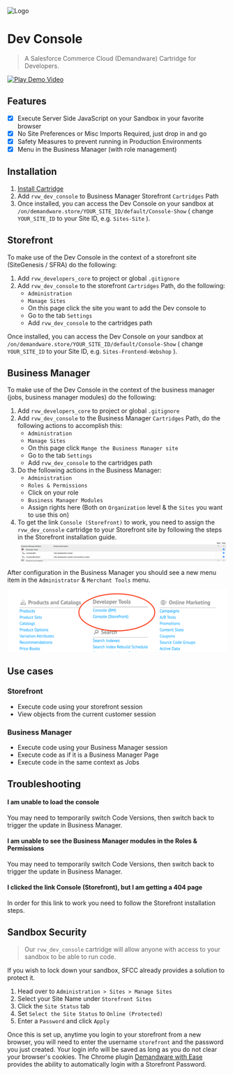 ![Logo](https://red-van-workshop.s3.us-east-1.amazonaws.com/logo.png "Logo")

Dev Console
===

> A Salesforce Commerce Cloud (Demandware) Cartridge for Developers.

[![Play Demo Video](https://red-van-workshop.s3.us-east-1.amazonaws.com/dc-video-still.png)](https://vimeo.com/476962367/5c830f9227 "Play Demo Video")

## Features

- [X] Execute Server Side JavaScript on your Sandbox in your favorite browser
- [X] No Site Preferences or Misc Imports Required, just drop in and go
- [X] Safety Measures to prevent running in Production Environments
- [X] Menu in the Business Manager (with role management)

Installation
---

1. [Install Cartridge](../../README.md#installation)
2. Add `rvw_dev_console` to Business Manager Storefront `Cartridges` Path
3. Once installed, you can access the Dev Console on your sandbox at `/on/demandware.store/YOUR_SITE_ID/default/Console-Show` ( change `YOUR_SITE_ID` to your Site ID, e.g. `Sites-Site` ).

Storefront
---

To make use of the Dev Console in the context of a storefront site (SiteGenesis / SFRA) do the following:

1. Add `rvw_developers_core` to project or global `.gitignore`
2. Add `rvw_dev_console` to the storefront `Cartridges` Path, do the following:
    * `Administration`
    * `Manage Sites`
    *  On this page click the site you want to add the Dev console to
    *  Go to the tab `Settings`
    *  Add `rvw_dev_console` to the cartridges path

Once installed, you can access the Dev Console on your sandbox at `/on/demandware.store/YOUR_SITE_ID/default/Console-Show` ( change `YOUR_SITE_ID` to your Site ID, e.g. `Sites-Frontend-Webshop` ).

Business Manager
---

To make use of the Dev Console in the context of the business manager (jobs, business manager modules) do the following:

1. Add `rvw_developers_core` to project or global `.gitignore`
2. Add `rvw_dev_console` to the Business Manager `Cartridges` Path, do the following actions to accomplish this:
    * `Administration`
    * `Manage Sites`
    *  On this page click `Mange the Business Manager site`
    *  Go to the tab `Settings`
    *  Add `rvw_dev_console` to the cartridges path
3. Do the following actions in the Business Manager:
    * `Administration`
    * `Roles & Permissions`
    *  Click on your role
    * `Business Manager Modules`
    *  Assign rights here (Both on `Organization` level & the `Sites` you want to use this on)
4. To get the link `Console (Storefront)` to work, you need to assign the `rvw_dev_console` cartridge to your Storefront site by following the steps in the Storefront installation guide.
![business-manager-modules.png](documentation/business-manager-modules.png)

After configuration in the Business Manager you should see a new menu item in the `Administrator` & `Merchant Tools` menu.

![merchant-tools-menu.png](documentation/merchant-tools-menu.png)

Use cases
---
### Storefront

* Execute code using your storefront session
* View objects from the current customer session

### Business Manager

* Execute code using your Business Manager session
* Execute code as if it is a Business Manager Page
* Execute code in the same context as Jobs

Troubleshooting
---
#### I am unable to load the console

You may need to temporarily switch Code Versions, then switch back to trigger the update in Business Manager.

#### I am unable to see the Business Manager modules in the Roles & Permissions

You may need to temporarily switch Code Versions, then switch back to trigger the update in Business Manager.

#### I clicked the link Console (Storefront), but I am getting a 404 page

In order for this link to work you need to follow the Storefront installation steps.

Sandbox Security
---

> Our `rvw_dev_console` cartridge will allow anyone with access to your sandbox to be able to run code.

If you wish to lock down your sandbox, SFCC already provides a solution to protect it.

1. Head over to `Administration > Sites > Manage Sites`
2. Select your Site Name under `Storefront Sites`
3. Click the `Site Status` tab
4. Set `Select the Site Status` to `Online (Protected)`
5. Enter a `Password` and click `Apply`

Once this is set up, anytime you login to your storefront from a new browser, you will need to enter the username `storefront` and the password you just created. Your login info will be saved as long as you do not clear your browser's cookies. The Chrome plugin [Demandware with Ease](https://chrome.google.com/webstore/detail/demandware-with-ease/ffhabonelknmejmdnekedmijlhebpcio) provides the ability to automatically login with a Storefront Password.
